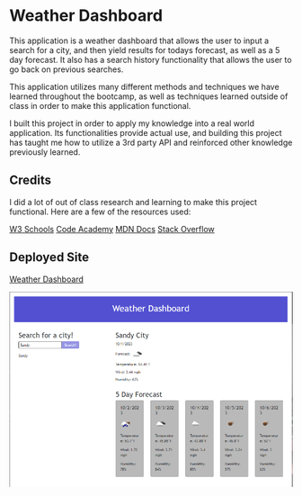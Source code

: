 # Weather Dashboard

This application is a weather dashboard that allows the user to input a search for a city, and then yield results for todays forecast, as well as a 5 day forecast. It also has a search history functionality that allows the user to go back on previous searches.

This application utilizes many different methods and techniques we have learned throughout the bootcamp, as well as techniques learned outside of class in order to make this application functional.

I built this project in order to apply my knowledge into a real world application. Its functionalities provide actual use, and building this project has taught me how to utilize a 3rd party API and reinforced other knowledge previously learned.

## Credits

I did a lot of out of class research and learning to make this project functional. Here are a few of the resources used:

[W3 Schools](https://www.w3schools.com/)
[Code Academy](https://www.codecademy.com/)
[MDN Docs](https://developer.mozilla.org/en-US/)
[Stack Overflow](https://stackoverflow.com/)

## Deployed Site

[Weather Dashboard](https://tchr7902.github.io/weatherDashboard/)

![Deployed Website](./assets/images/Capture.PNG)